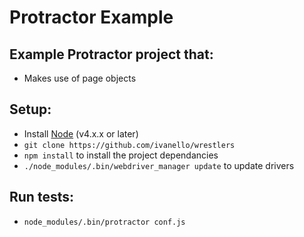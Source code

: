 
# Protractor Example #

## Example Protractor project that:
* Makes use of page objects

## Setup:
* Install [Node](http://nodejs.org) (v4.x.x or later)
* `git clone https://github.com/ivanello/wrestlers`
* `npm install` to install the project dependancies
* `./node_modules/.bin/webdriver_manager update` to update drivers

## Run tests:
* `node_modules/.bin/protractor conf.js`